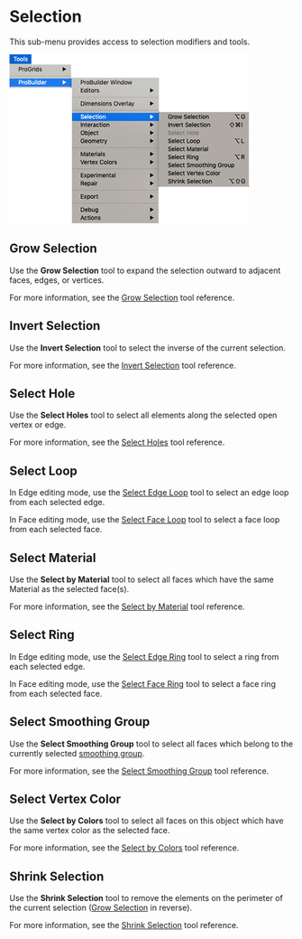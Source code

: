 # Selection

This sub-menu provides access to selection modifiers and tools.

![Tools > ProBuilder > Selection menu](images/menu-selection.png)

## Grow Selection

Use the **Grow Selection** tool to expand the selection outward to adjacent faces, edges, or vertices.

For more information, see the [Grow Selection](Selection_Grow.md) tool reference.

## Invert Selection

Use the **Invert Selection** tool to select the inverse of the current selection.

For more information, see the [Invert Selection](Selection_Invert.md) tool reference.

## Select Hole

Use the **Select Holes** tool to select all elements along the selected open vertex or edge.

For more information, see the [Select Holes](Selection_SelectHole.md) tool reference.

## Select Loop

In Edge editing mode, use the [Select Edge Loop](Selection_Loop_Edge.md) tool to select an edge loop from each selected edge.

In Face editing mode, use the [Select Face Loop](Selection_Loop_Face.md) tool to select a face loop from each selected face.

## Select Material

Use the **Select by Material** tool to select all faces which have the same Material as the selected face(s). 

For more information, see the [Select by Material](Selection_SelectByMaterial.md) tool reference.

## Select Ring

In Edge editing mode, use the [Select Edge Ring](Selection_Ring_Edge.md) tool to select a ring from each selected edge.

In Face editing mode, use the [Select Face Ring](Selection_Ring_Face.md) tool to select a face ring from each selected face.

## Select Smoothing Group

Use the **Select Smoothing Group** tool to select all faces which belong to the currently selected [smoothing group](smoothing-groups.md). 

For more information, see the [Select Smoothing Group](Selection_SmoothingGroup.md) tool reference.

## Select Vertex Color

Use the **Select by Colors** tool to select all faces on this object which have the same vertex color as the selected face. 

For more information, see the [Select by Colors](Selection_SelectByVertexColor.md) tool reference.

## Shrink Selection

Use the **Shrink Selection** tool to remove the elements on the perimeter of the current selection ([Grow Selection](Selection_Grow.md) in reverse).

For more information, see the [Shrink Selection](Selection_Shrink.md) tool reference.

